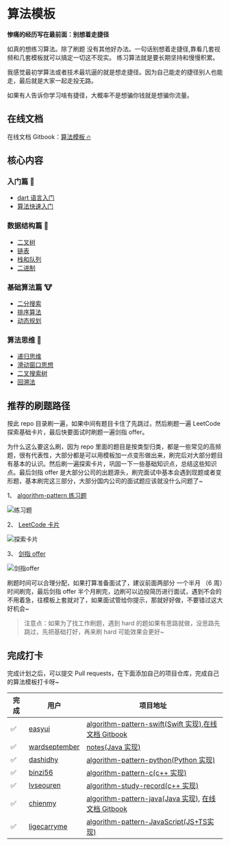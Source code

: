 # 算法模板

**惨痛的经历写在最前面：别想着走捷径**

如真的想练习算法。除了刷题 没有其他好办法。一句话别想着走捷径,靠看几套视频和几套模板就可以搞定一切这不现实。
练习算法就是要长期坚持和慢慢积累。

我感觉最初学算法或者技术最坑逼的就是想走捷径。因为自己能走的捷径别人也能走，最后就是大家一起走投无路。

如果有人告诉你学习啥有捷径，大概率不是想骗你钱就是想骗你流量。
## 在线文档

在线文档 Gitbook：[算法模板 🔥](https://ayaseeri.gitbook.io/algorithm-pattern-dart/)

## 核心内容

### 入门篇 🐶

- [dart 语言入门](./introduction/dart.md)
- [算法快速入门](./introduction/quickstart.md)

### 数据结构篇 🐰

- [二叉树](./data_structure/binary_tree.md)
- [链表](./data_structure/linked_list.md)
- [栈和队列](./data_structure/stack_queue.md)
- [二进制](./data_structure/binary_op.md)

### 基础算法篇 🐮

- [二分搜索](./basic_algorithm/binary_search.md)
- [排序算法](./basic_algorithm/sort.md)
- [动态规划](./basic_algorithm/dp.md)

### 算法思维 🦁

- [递归思维](./advanced_algorithm/recursion.md)
- [滑动窗口思想](./advanced_algorithm/slide_window.md)
- [二叉搜索树](./advanced_algorithm/binary_search_tree.md)
- [回溯法](./advanced_algorithm/backtrack.md)


## 推荐的刷题路径

按此 repo 目录刷一遍，如果中间有题目卡住了先跳过，然后刷题一遍 LeetCode 探索基础卡片，最后快要面试时刷题一遍剑指 offer。

为什么这么要这么刷，因为 repo 里面的题目是按类型归类，都是一些常见的高频题，很有代表性，大部分都是可以用模板加一点变形做出来，刷完后对大部分题目有基本的认识。然后刷一遍探索卡片，巩固一下一些基础知识点，总结这些知识点。最后剑指 offer 是大部分公司的出题源头，刷完面试中基本会遇到现题或者变形题，基本刷完这三部分，大部分国内公司的面试题应该就没什么问题了~

1、 [algorithm-pattern 练习题](https://greyireland.gitbook.io/algorithm-pattern/)

![练习题](https://img.fuiboom.com/img/repo_practice.png)

2、 [LeetCode 卡片](https://leetcode-cn.com/explore/)

![探索卡片](https://img.fuiboom.com/img/leetcode_explore.png)

3、 [剑指 offer](https://leetcode-cn.com/problemset/lcof/)

![剑指offer](https://img.fuiboom.com/img/leetcode_jzoffer.png)

刷题时间可以合理分配，如果打算准备面试了，建议前面两部分 一个半月 （6 周）时间刷完，最后剑指 offer 半个月刷完，边刷可以边投简历进行面试，遇到不会的不用着急，往模板上套就对了，如果面试管给你提示，那就好好做，不要错过这大好机会~

> 注意点：如果为了找工作刷题，遇到 hard 的题如果有思路就做，没思路先跳过，先把基础打好，再来刷 hard 可能效果会更好~
## 完成打卡

完成计划之后，可以提交 Pull requests，在下面添加自己的项目仓库，完成自己的算法模板打卡呀~

| 完成 | 用户                                              | 项目地址                                                            |
| ---- | ------------------------------------------------- | ------------------------------------------------------------------- |
| ✅   | [easyui](https://github.com/easyui/) | [algorithm-pattern-swift(Swift 实现)](https://github.com/easyui/algorithm-pattern-swift),[在线文档 Gitbook](https://zyj.gitbook.io/algorithm-pattern-swift/) |
| ✅   | [wardseptember](https://github.com/wardseptember) | [notes(Java 实现)](https://github.com/wardseptember/notes)          |
| ✅   | [dashidhy](https://github.com/dashidhy) | [algorithm-pattern-python(Python 实现)](https://github.com/dashidhy/algorithm-pattern-python) |
| ✅   | [binzi56](https://github.com/binzi56) | [algorithm-pattern-c(c++ 实现)](https://github.com/binzi56/algorithm-pattern-c) |
| ✅   | [lvseouren](https://github.com/lvseouren) | [algorithm-study-record(c++ 实现)](https://github.com/lvseouren/algorithm-study-record) |
| ✅   | [chienmy](https://github.com/chienmy) | [algorithm-pattern-java(Java 实现)](https://github.com/chienmy/algorithm-pattern-java), [在线文档 Gitbook](https://chienmy.gitbook.io/algorithm-pattern-java/) |
| ✅ | [ligecarryme](https://github.com/ligecarryme) | [algorithm-pattern-JavaScript(JS+TS实现)](https://github.com/ligecarryme/algorithm-pattern-JavaScript) |

